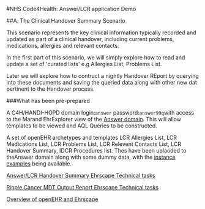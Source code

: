 #NHS Code4Health:  Answer/LCR application Demo

##A. The Clinical Handover Summary Scenario

This scenario represents the key clinical information typically recorded and updated as part of a clinical handover, including current problems, medications, allergies and relevant contacts.

In the first part of this scenario, we will simply explore how to read and update a set of 'curated lists' e.g Allergies List, Problems List.

Later we will explore how to contruct a nightly Handover REport by querying into these documents and saving the queried data along with other new dat pertinent to the Handover process.

###What has been pre-prepared

A C4H/HANDI-HOPD domain login:`answer` password:`answer99q`with access to the Marand EhrExplorer view of the [Answer domain](https://dev.ehrscape.com/explorer). This will allow templates to be viewed and AQL Queries to be constructed.

A set of openEHR archetypes and templates
LCR Allergies List, LCR Medications List, LCR Problems List, LCR Relevent Contacts List, LCR Handover Summary, IDCR Procedures list. Thes have been uplaoded to theAnswer domain along with some dummy data, with the [instance examples](/technical/instance/leeds) being available.

[Answer/LCR Handover Summary Ehrscape Technical tasks](/docs/leeds/Leeds_tech_tasks.md)

[Ripple Cancer MDT Output Report Ehrscape Technical tasks](/docs/cancer/Tech_tasks.md)


[Overview of openEHR and Ehrscape](/docs/training/openehr_intro.md)
